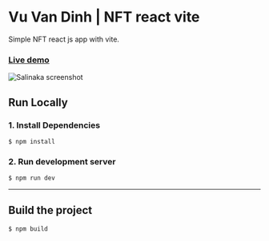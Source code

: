# Vu Van Dinh | NFT react vite
Simple NFT react js app with vite.

### [Live demo](https://vuvandinh123.github.io/vvd-nft/)

![Salinaka screenshot](https://github.com/vuvandinh123/vvd-nft/blob/master/vvd-nft.jpeg)

## Run Locally
### 1. Install Dependencies
```
$ npm install
```
### 2. Run development server
```sh 
$ npm run dev
```

---

## Build the project
```sh
$ npm build
```
